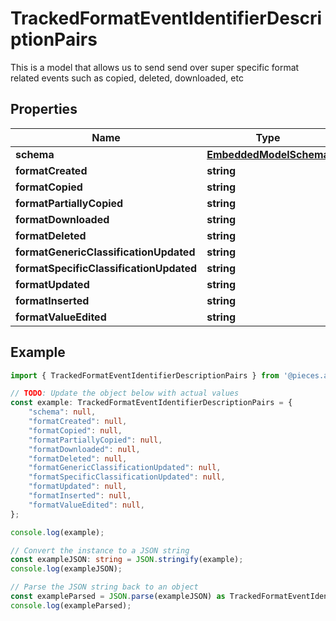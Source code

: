 
# TrackedFormatEventIdentifierDescriptionPairs

This is a model that allows us to send send over super specific format related events such as copied, deleted, downloaded, etc

## Properties

Name | Type
------------ | -------------
**schema** | [**EmbeddedModelSchema**](EmbeddedModelSchema)
**formatCreated** | **string**
**formatCopied** | **string**
**formatPartiallyCopied** | **string**
**formatDownloaded** | **string**
**formatDeleted** | **string**
**formatGenericClassificationUpdated** | **string**
**formatSpecificClassificationUpdated** | **string**
**formatUpdated** | **string**
**formatInserted** | **string**
**formatValueEdited** | **string**

## Example

```typescript
import { TrackedFormatEventIdentifierDescriptionPairs } from '@pieces.app/pieces-os-client';

// TODO: Update the object below with actual values
const example: TrackedFormatEventIdentifierDescriptionPairs = {
    "schema": null,
    "formatCreated": null,
    "formatCopied": null,
    "formatPartiallyCopied": null,
    "formatDownloaded": null,
    "formatDeleted": null,
    "formatGenericClassificationUpdated": null,
    "formatSpecificClassificationUpdated": null,
    "formatUpdated": null,
    "formatInserted": null,
    "formatValueEdited": null,
};

console.log(example);

// Convert the instance to a JSON string
const exampleJSON: string = JSON.stringify(example);
console.log(exampleJSON);

// Parse the JSON string back to an object
const exampleParsed = JSON.parse(exampleJSON) as TrackedFormatEventIdentifierDescriptionPairs;
console.log(exampleParsed);
```


